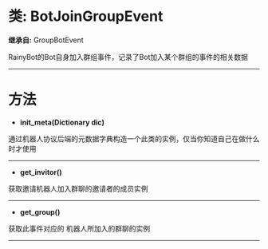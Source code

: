 # 类: BotJoinGroupEvent  
  
**继承自:** GroupBotEvent  
  
RainyBot的Bot自身加入群组事件，记录了Bot加入某个群组的事件的相关数据  
  
---  
  
# 方法 
  
- **init_meta(Dictionary dic)**  
  
通过机器人协议后端的元数据字典构造一个此类的实例，仅当你知道自己在做什么时才使用  
  
---  
  
- **get_invitor()**  
  
获取邀请机器人加入群聊的邀请者的成员实例  
  
---  
  
- **get_group()**  
  
获取此事件对应的	机器人所加入的群聊的实例  
  
---  
  

